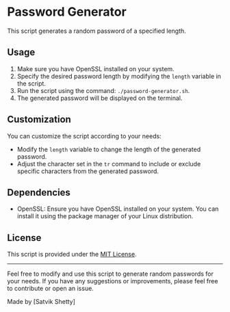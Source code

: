 # Password Generator

This script generates a random password of a specified length.

## Usage

1. Make sure you have OpenSSL installed on your system.
2. Specify the desired password length by modifying the `length` variable in the script.
3. Run the script using the command: `./password-generator.sh`.
4. The generated password will be displayed on the terminal.

## Customization

You can customize the script according to your needs:

- Modify the `length` variable to change the length of the generated password.
- Adjust the character set in the `tr` command to include or exclude specific characters from the generated password.

## Dependencies

- OpenSSL: Ensure you have OpenSSL installed on your system. You can install it using the package manager of your Linux distribution.

## License

This script is provided under the [MIT License](LICENSE).

---

Feel free to modify and use this script to generate random passwords for your needs. If you have any suggestions or improvements, please feel free to contribute or open an issue.

Made by [Satvik Shetty]
